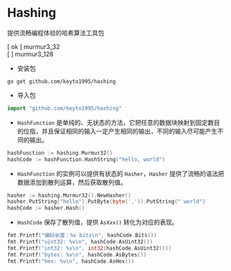 # Hashing

提供流畅编程体验的哈希算法工具包

[ ok ] murmur3_32  
[  ] murmur3_128

- 安装包

```shell
go get github.com/keyto1995/hashing
```

- 导入包

``` go
import "github.com/keyto1995/hashing"
```

- `HashFunction` 是单纯的、无状态的方法，它把任意的数据块映射到固定数目的位指，并且保证相同的输入一定产生相同的输出，不同的输入尽可能产生不同的输出。 

``` go
hashFunction := hashing.Murmur32()
hashCode := hashFunction.HashString("hello, world")
```

- `HashFunction` 的实例可以提供有状态的 `Hasher`，`Hasher` 提供了流畅的语法把数据添加到散列运算，然后获取散列值。 

``` go
hasher := hashing.Murmur32().NewHasher()
hasher.PutString("hello").PutByte(byte(',')).PutString(" world")
hashCode := hasher.Hash()
```

- `HashCode` 保存了散列值，提供 `AsXxx()` 转化为对应的表现。

``` go
fmt.Printf("编码长度：%v bits\n", hashCode.Bits())
fmt.Printf("uint32: %v\n", hashCode.AsUint32())
fmt.Printf("int32: %v\n", int32(hashCode.AsUint32()))
fmt.Printf("bytes: %v\n", hashCode.AsBytes())
fmt.Printf("hex: %v\n", hashCode.AsHex())
```